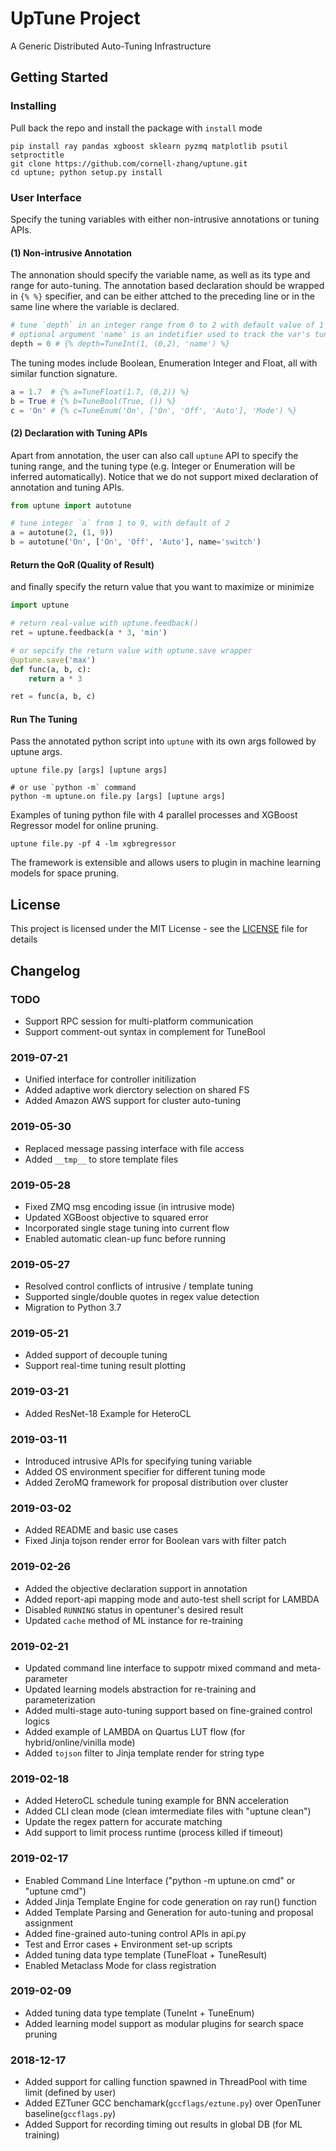 # UpTune Project 

A Generic Distributed Auto-Tuning Infrastructure

## Getting Started

### Installing

Pull back the repo and install the package with `install` mode

```
pip install ray pandas xgboost sklearn pyzmq matplotlib psutil setproctitle
git clone https://github.com/cornell-zhang/uptune.git
cd uptune; python setup.py install 
```

### User Interface 

Specify the tuning variables with either non-intrusive annotations or tuning APIs.

#### (1) Non-intrusive Annotation 

The annonation should specify the variable name, as well as its type and range for auto-tuning. The annotation based declaration should be wrapped in `{% %}` specifier, and can be either attched to the preceding line or in the same line where the variable is declared. 

```python
# tune `depth` in an integer range from 0 to 2 with default value of 1
# optional argument 'name' is an indetifier used to track the var's tuning trend 
depth = 0 # {% depth=TuneInt(1, (0,2), 'name') %}

```
The tuning modes include Boolean, Enumeration Integer and Float, all with similar function signature. 

```python
a = 1.7  # {% a=TuneFloat(1.7, (0,2)) %}
b = True # {% b=TuneBool(True, ()) %}
c = 'On' # {% c=TuneEnum('On', ['On', 'Off', 'Auto'], 'Mode') %}

```

#### (2) Declaration with Tuning APIs 

Apart from annotation, the user can also call `uptune` API to specify the tuning range, and the tuning type (e.g. Integer or Enumeration will be inferred automatically). Notice that we do not support mixed declaration of annotation and tuning APIs. 

```python
from uptune import autotune

# tune integer `a` from 1 to 9, with default of 2
a = autotune(2, (1, 9))
b = autotune('On', ['On', 'Off', 'Auto'], name='switch')
```

#### Return the QoR (Quality of Result) 

and finally specify the return value that you want to maximize or minimize

```python
import uptune

# return real-value with uptune.feedback()
ret = uptune.feedback(a * 3, 'min')

# or sepcify the return value with uptune.save wrapper
@uptune.save('max')
def func(a, b, c):
    return a * 3

ret = func(a, b, c)
```

#### Run The Tuning

Pass the annotated python script into `uptune` with its own args followed by uptune args. 

```shell
uptune file.py [args] [uptune args]

# or use `python -m` command
python -m uptune.on file.py [args] [uptune args]
```

Examples of tuning python file with 4 parallel processes and XGBoost Regressor model for online pruning. 
```
uptune file.py -pf 4 -lm xgbregressor
```
The framework is extensible and allows users to plugin in machine learning models for space pruning.


## License

This project is licensed under the MIT License - see the [LICENSE](LICENSE) file for details


## Changelog

### TODO
  * Support RPC session for multi-platform communication
  * Support comment-out syntax in complement for TuneBool 

### 2019-07-21
  * Unified interface for controller initilization 
  * Added adaptive work dierctory selection on shared FS 
  * Added Amazon AWS support for cluster auto-tuning 

### 2019-05-30
  * Replaced message passing interface with file access
  * Added `__tmp__` to store template files 

### 2019-05-28
  * Fixed ZMQ msg encoding issue (in intrusive mode)
  * Updated XGBoost objective to squared error 
  * Incorporated single stage tuning into current flow  
  * Enabled automatic clean-up func before running 

### 2019-05-27
  * Resolved control conflicts of intrusive / template tuning  
  * Supported single/double quotes in regex value detection 
  * Migration to Python 3.7 

### 2019-05-21
  * Added support of decouple tuning 
  * Support real-time tuning result plotting 

### 2019-03-21
  * Added ResNet-18 Example for HeteroCL

### 2019-03-11
  * Introduced intrusive APIs for specifying tuning variable  
  * Added OS environment specifier for different tuning mode   
  * Added ZeroMQ framework for proposal distribution over cluster 

### 2019-03-02
  * Added README and basic use cases
  * Fixed Jinja tojson render error for Boolean vars with filter patch

### 2019-02-26
  * Added the objective declaration support in annotation  
  * Added report-api mapping mode and auto-test shell script for LAMBDA
  * Disabled `RUNNING` status in opentuner's desired result
  * Updated `cache` method of ML instance for re-training 

### 2019-02-21
  * Updated command line interface to suppotr mixed command and meta-parameter 
  * Updated learning models abstraction for re-training and parameterization  
  * Added multi-stage auto-tuning support based on fine-grained control logics
  * Added example of LAMBDA on Quartus LUT flow (for hybrid/online/vinilla mode) 
  * Added `tojson` filter to Jinja template render for string type

### 2019-02-18
  * Added HeteroCL schedule tuning example for BNN acceleration 
  * Added CLI clean mode (clean imtermediate files with "uptune clean")  
  * Update the regex pattern for accurate matching
  * Add support to limit process runtime (process killed if timeout)

### 2019-02-17 
  * Enabled Command Line Interface ("python -m uptune.on cmd" or "uptune cmd")
  * Added Jinja Template Engine for code generation on ray run() function
  * Added Template Parsing and Generation for auto-tuning and proposal assignment
  * Added fine-grained auto-tuning control APIs in api.py
  * Test and Error cases + Environment set-up scripts 
  * Added tuning data type template (TuneFloat + TuneResult)
  * Enabled Metaclass Mode for class registration

### 2019-02-09
  * Added tuning data type template (TuneInt + TuneEnum)
  * Added learning model support as modular plugins for search space pruning  

### 2018-12-17
  * Added support for calling function spawned in ThreadPool with time limit (defined by user)
  * Added EZTuner GCC benchamark(`gccflags/eztune.py`) over OpenTuner baseline(`gccflags.py`) 
  * Added Support for recording timing out results in global DB (for ML training) 

